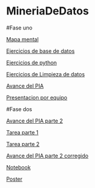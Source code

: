# MineriaDeDatos
#Fase uno

[Mapa mental](https://github.com/YaelGarciaPartida/MineriaDeDatos/blob/main/MapaMental_1_1797297.pdf)

[Ejercicios de base de datos](https://github.com/mariagarnica/_mineria/blob/main/Equipo_2-Ejercicio%20Base%20de%20Datos.pdf)

[Ejercicios de python](https://github.com/YaelGarciaPartida/MineriaDeDatos/blob/main/Ej_Python_1797297.ipynb)

[Ejercicios de Limpieza de datos](https://github.com/calebmarentes10/Mineria-de-datos-/blob/main/Ej_Limpieza_Equipo2.ipynb)

[Avance del PIA](https://github.com/calebmarentes10/Mineria-de-datos-/blob/main/Avance1_PIA_Equipo2.ipynb) 

[Presentacion por equipo](https://github.com/mariagarnica/_mineria/blob/main/Presentacion_MetricasdeEvaluacion_Equipo2.pdf)

#Fase dos

[Avance del PIA parte 2](https://github.com/calebmarentes10/Mineria-de-datos-/blob/main/AvancePIA_II_Grupo001_2.ipynb )

[Tarea parte 1](https://github.com/calebmarentes10/Mineria-de-datos-/blob/main/Visualizacion_Equipo2.ipynb)


[Tarea parte 2](https://github.com/calebmarentes10/Mineria-de-datos-/blob/main/Visualizacion_Equipo2_Parte2.ipynb)

[Avance del PIA parte 2 corregido](https://github.com/calebmarentes10/Mineria-de-datos-/blob/main/Tecnicas%20de%20mineria_Equipo2.ipynb)

[Notebook](https://github.com/calebmarentes10/Mineria-de-datos-/blob/main/Notebook_Equipo2.ipynb)

[Poster](https://github.com/DayanneVidal/Mineria.de.Datos/blob/main/Poster-Equipo%202.pdf)

